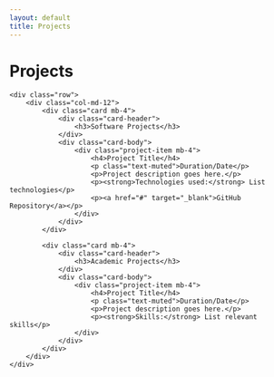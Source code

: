 ```yaml
---
layout: default
title: Projects
---
```


<div class="container mt-5">
    <h1 class="mb-5">Projects</h1>

    <div class="row">
        <div class="col-md-12">
            <div class="card mb-4">
                <div class="card-header">
                    <h3>Software Projects</h3>
                </div>
                <div class="card-body">
                    <div class="project-item mb-4">
                        <h4>Project Title</h4>
                        <p class="text-muted">Duration/Date</p>
                        <p>Project description goes here.</p>
                        <p><strong>Technologies used:</strong> List technologies</p>
                        <p><a href="#" target="_blank">GitHub Repository</a></p>
                    </div>
                </div>
            </div>

            <div class="card mb-4">
                <div class="card-header">
                    <h3>Academic Projects</h3>
                </div>
                <div class="card-body">
                    <div class="project-item mb-4">
                        <h4>Project Title</h4>
                        <p class="text-muted">Duration/Date</p>
                        <p>Project description goes here.</p>
                        <p><strong>Skills:</strong> List relevant skills</p>
                    </div>
                </div>
            </div>
        </div>
    </div>
</div> 